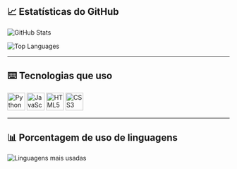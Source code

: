 ## 📈 Estatísticas do GitHub

<p align="lef">
  <img src="https://github-readme-stats.vercel.app/api?username=Yu-Joao&show_icons=true&title_color=32CD32&text_color=32CD32&icon_color=32CD32&bg_color=00000000" alt="GitHub Stats" />
</p>

<p align="left">
  <img src="https://github-readme-stats.vercel.app/api/top-langs/?username=Yu-Joao&layout=compact&title_color=32CD32&text_color=32CD32&bg_color=00000000" alt="Top Languages" />
</p>

---

## ⌨️ Tecnologias que uso

<p align="left">
  <img src="https://cdn.jsdelivr.net/gh/devicons/devicon/icons/python/python-original.svg" alt="Python" width="40" height="40"/>
  <img src="https://cdn.jsdelivr.net/gh/devicons/devicon/icons/javascript/javascript-original.svg" alt="JavaScript" width="40" height="40"/>
  <img src="https://cdn.jsdelivr.net/gh/devicons/devicon/icons/html5/html5-original.svg" alt="HTML5" width="40" height="40"/>
  <img src="https://cdn.jsdelivr.net/gh/devicons/devicon/icons/css3/css3-original.svg" alt="CSS3" width="40" height="40"/>
</p>

---

## 📊 Porcentagem de uso de linguagens 


<p align="left">
  <img src="https://github-readme-stats.vercel.app/api/top-langs/?username=Yu-Joao&layout=compact&title_color=32CD32&text_color=32CD32&bg_color=00000000" alt="Linguagens mais usadas" />
</p>
